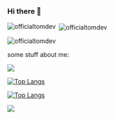 ### Hi there 👋

<!--
**Officialtomdev/Officialtomdev** is a ✨ _special_ ✨ repository because its `README.md` (this file) appears on your GitHub profile.

Here are some ideas to get you started:

- 🔭 I’m currently working on ...
- 🌱 I’m currently learning ...
- 👯 I’m looking to collaborate on ...
- 🤔 I’m looking for help with ...
- 💬 Ask me about ...
- 📫 How to reach me: ...
- 😄 Pronouns: ...
- ⚡ Fun fact: ...
-->

<p><img align="left" src="https://github-readme-stats.vercel.app/api/top-langs?username=officialtomdev&show_icons=true&locale=en&layout=compact" alt="officialtomdev" /></p>



<p>&nbsp;<img align="center" src="[https://github-readme-stats.vercel.app/api?username=officialtomdev&show_icons=true&locale=en](https://github-readme-stats.vercel.app/api?username=Officialtomdev&&show_icons=true&title_color=ffffff&icon_color=bb2acf&text_color=daf7dc&bg_color=151515)" alt="officialtomdev" /></p>


<p><img align="center" src="https://github-readme-streak-stats.herokuapp.com/?user=officialtomdev&" alt="officialtomdev" /></p>


some stuff about me:



<img src="https://komarev.com/ghpvc/?username=Officialtomdeve&color=brightgreen">


[![Top Langs](https://github-readme-stats.vercel.app/api/top-langs/?username=Officialtomdev&layout=compact)](https://github.com/anuraghazra/github-readme-stats)


[![Top Langs](https://github-readme-stats.vercel.app/api/top-langs/?username=Officialtomdev&hide_progress=true)](https://github.com/anuraghazra/github-readme-stats)


<img src="https://github-readme-stats.vercel.app/api?username=Officialtomdev&&show_icons=true&title_color=ffffff&icon_color=bb2acf&text_color=daf7dc&bg_color=151515">
